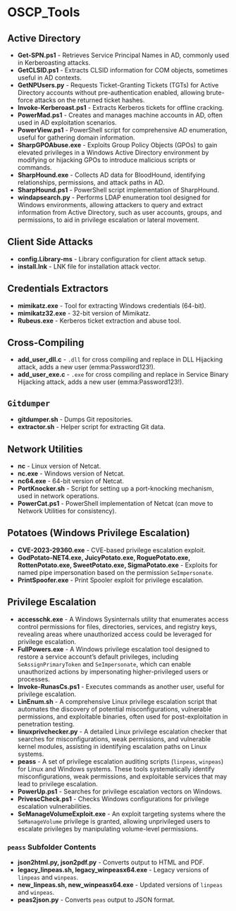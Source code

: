 # OSCP_Tools

## Active Directory
- **Get-SPN.ps1** - Retrieves Service Principal Names in AD, commonly used in Kerberoasting attacks.
- **GetCLSID.ps1** - Extracts CLSID information for COM objects, sometimes useful in AD contexts.
- **GetNPUsers.py** - Requests Ticket-Granting Tickets (TGTs) for Active Directory accounts without pre-authentication enabled, allowing brute-force attacks on the returned ticket hashes.
- **Invoke-Kerberoast.ps1** - Extracts Kerberos tickets for offline cracking.
- **PowerMad.ps1** - Creates and manages machine accounts in AD, often used in AD exploitation scenarios.
- **PowerView.ps1** - PowerShell script for comprehensive AD enumeration, useful for gathering domain information.
- **SharpGPOAbuse.exe** - Exploits Group Policy Objects (GPOs) to gain elevated privileges in a Windows Active Directory environment by modifying or hijacking GPOs to introduce malicious scripts or commands.
- **SharpHound.exe** - Collects AD data for BloodHound, identifying relationships, permissions, and attack paths in AD.
- **SharpHound.ps1** - PowerShell script implementation of SharpHound.
- **windapsearch.py** - Performs LDAP enumeration tool designed for Windows environments, allowing attackers to query and extract information from Active Directory, such as user accounts, groups, and permissions, to aid in privilege escalation or lateral movement.

## Client Side Attacks
- **config.Library-ms** - Library configuration for client attack setup.
- **install.lnk** - LNK file for installation attack vector.

## Credentials Extractors
- **mimikatz.exe** - Tool for extracting Windows credentials (64-bit).
- **mimikatz32.exe** - 32-bit version of Mimikatz.
- **Rubeus.exe** - Kerberos ticket extraction and abuse tool.

## Cross-Compiling
- **add_user_dll.c** - `.dll` for cross compiling and replace in DLL Hijacking attack, adds a new user (emma:Password123!).
- **add_user_exe.c** - `.exe` for cross compiling and replace in Service Binary Hijacking attack, adds a new user (emma:Password123!).

## `Gitdumper`
- **gitdumper.sh** - Dumps Git repositories.
- **extractor.sh** - Helper script for extracting Git data.

## Network Utilities
- **nc** - Linux version of Netcat.
- **nc.exe** - Windows version of Netcat.
- **nc64.exe** - 64-bit version of Netcat.
- **PortKnocker.sh** - Script for setting up a port-knocking mechanism, used in network operations.
- **PowerCat.ps1** - PowerShell implementation of Netcat (can move to Network Utilities for consistency).

## Potatoes (Windows Privilege Escalation)
- **CVE-2023-29360.exe** - CVE-based privilege escalation exploit.
- **GodPotato-NET4.exe, JuicyPotato.exe, RoguePotato.exe, RottenPotato.exe, SweetPotato.exe, SigmaPotato.exe** - Exploits for named pipe impersonation based on the permission `SeImpersonate`.
- **PrintSpoofer.exe** - Print Spooler exploit for privilege escalation.

## Privilege Escalation
- **accesschk.exe** - A Windows Sysinternals utility that enumerates access control permissions for files, directories, services, and registry keys, revealing areas where unauthorized access could be leveraged for privilege escalation.
- **FullPowers.exe** - A Windows privilege escalation tool designed to restore a service account’s default privileges, including `SeAssignPrimaryToken` and `SeImpersonate`, which can enable unauthorized actions by impersonating higher-privileged users or processes.
- **Invoke-RunasCs.ps1** - Executes commands as another user, useful for privilege escalation.
- **LinEnum.sh** - A comprehensive Linux privilege escalation script that automates the discovery of potential misconfigurations, vulnerable permissions, and exploitable binaries, often used for post-exploitation in penetration testing.
- **linuxprivchecker.py** - A detailed Linux privilege escalation checker that searches for misconfigurations, weak permissions, and vulnerable kernel modules, assisting in identifying escalation paths on Linux systems.
- **peass** - A set of privilege escalation auditing scripts (`linpeas`, `winpeas`) for Linux and Windows systems. These tools systematically identify misconfigurations, weak permissions, and exploitable services that may lead to privilege escalation.
- **PowerUp.ps1** - Searches for privilege escalation vectors on Windows.
- **PrivescCheck.ps1** - Checks Windows configurations for privilege escalation vulnerabilities.
- **SeManageVolumeExploit.exe** - An exploit targeting systems where the `SeManageVolume` privilege is granted, allowing unprivileged users to escalate privileges by manipulating volume-level permissions.

### `peass` Subfolder Contents
- **json2html.py, json2pdf.py** - Converts output to HTML and PDF.
- **legacy_linpeas.sh, legacy_winpeasx64.exe** - Legacy versions of `linpeas` and `winpeas`.
- **new_linpeas.sh, new_winpeasx64.exe** - Updated versions of `linpeas` and `winpeas`.
- **peas2json.py** - Converts `peas` output to JSON format.

